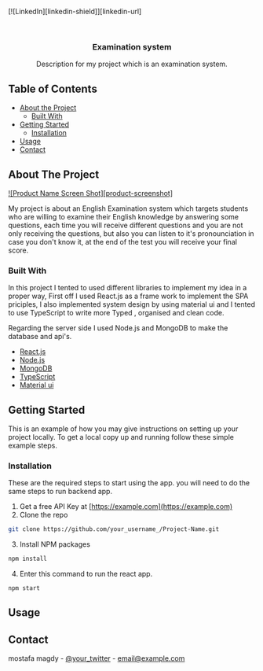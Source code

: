 [![LinkedIn][linkedin-shield]][linkedin-url]



<!-- PROJECT LOGO -->
<br />
<p align="center">

  <h3 align="center">Examination system</h3>

  <p align="center">
    Description for my project which is an examination system.
  </p>
</p>



<!-- TABLE OF CONTENTS -->
## Table of Contents

* [About the Project](#about-the-project)
  * [Built With](#built-with)
* [Getting Started](#getting-started)
  * [Installation](#installation)
* [Usage](#usage)
* [Contact](#contact)



<!-- ABOUT THE PROJECT -->
## About The Project

[![Product Name Screen Shot][product-screenshot]](https://example.com)

My project is about an English Examination system which targets students who are willing to examine their English knowledge by answering some questions, each time you will receive different questions and you are not only receiving the questions, but also you can listen to it's pronounciation in case you don't know it, at the end of the test you will receive your final score.



### Built With
In this project I tented to used different libraries to implement my idea in a proper way, First off I used React.js as a frame work to implement the SPA priciples, I also implemented system design by using material ui and I tented to use TypeScript to write more Typed , organised and clean code.

Regarding the server side I used Node.js and MongoDB to make the database and api's.

* [React.js](https://react.com)
* [Node.js](https://Node.com)
* [MongoDB](https://MongoDB.com)
* [TypeScript](https://TypeScript.com)
* [Material ui](https://Materialui.com)



<!-- GETTING STARTED -->
## Getting Started

This is an example of how you may give instructions on setting up your project locally.
To get a local copy up and running follow these simple example steps.


### Installation

These are the required steps to start using the app.
you will need to do the same steps to run backend app.

1. Get a free API Key at [https://example.com](https://example.com)
2. Clone the repo
```sh
git clone https://github.com/your_username_/Project-Name.git
```
3. Install NPM packages
```sh
npm install
```
4. Enter this command to run the react app.
```sh
npm start
```


<!-- USAGE EXAMPLES -->
## Usage





<!-- CONTACT -->
## Contact

mostafa magdy - [@your_twitter](https://twitter.com/your_username) - email@example.com

